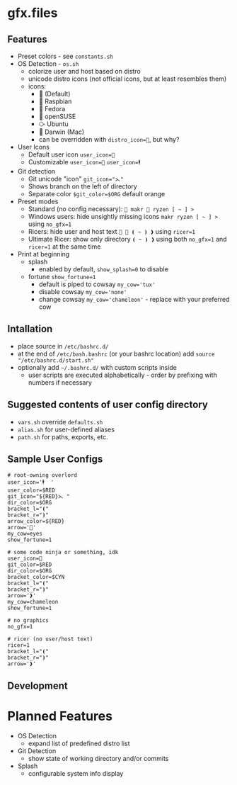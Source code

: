 # gfx.files

## Features
- Preset colors - see `constants.sh`
- OS Detection - `os.sh`
    - colorize user and host based on distro
    - unicode distro icons (not official icons, but at least resembles them)
    - icons:
        - 🐧 (Default)
        - 🍓 Raspbian
        - 🎩 Fedora
        - 🦎 openSUSE
        - ⧂ Ubuntu
        -  Darwin (Mac)
        - can be overridden with `distro_icon=🐧`, but why?
- User Icons
    - Default user icon `user_icon=👤`
    - Customizable `user_icon=🥷` `user_icon=🕴`
- Git detection
    - Git unicode "icon" `git_icon="⋋"`
    - Shows branch on the left of directory
    - Separate color `$git_color=$ORG` default orange
- Preset modes
    - Standard (no config necessary): `👤 makr 🦎 ryzen [ ~ ] >`
    - Windows users: hide unsightly missing icons `makr ryzen [ ~ ] >` using `no_gfx=1`
    - Ricers: hide user and host text `🥷 🦎 ⦗ ~ ⦘ ❱` using `ricer=1`
    - Ultimate Ricer: show only directory `⦗ ~ ⦘ ❱` using both `no_gfx=1` and `ricer=1` at the same time
- Print at beginning
    - splash
        - enabled by default, `show_splash=0` to disable
    - fortune `show_fortune=1`
        - default is piped to cowsay `my_cow='tux'`
        - disable cowsay `my_cow='none'`
        - change cowsay `my_cow='chameleon'` - replace with your preferred cow

## Intallation
- place source in `/etc/bashrc.d/`
- at the end of `/etc/bash.bashrc` (or your bashrc location) add `source "/etc/bashrc.d/start.sh"`
- optionally add `~/.bashrc.d/` with custom scripts inside
    - user scripts are executed alphabetically - order by prefixing with numbers if necessary

## Suggested contents of user config directory
- `vars.sh` override `defaults.sh`
- `alias.sh` for user-defined aliases
- `path.sh` for paths, exports, etc.

## Sample User Configs
```root
# root-owning overlord
user_icon='🕴  '
user_color=$RED
git_icon="${RED}⋋ "
dir_color=$ORG
bracket_l="⦗"
bracket_r="⦘"
arrow_color=${RED}
arrow='🔑'
my_cow=eyes
show_fortune=1
```

```user
# some code ninja or something, idk
user_icon=🥷
git_color=$RED
dir_color=$ORG
bracket_color=$CYN
bracket_l="⦗"
bracket_r="⦘"
arrow='❱'
my_cow=chameleon
show_fortune=1
```

```safe
# no graphics
no_gfx=1
```

```ricer
# ricer (no user/host text)
ricer=1
bracket_l="⦗"
bracket_r="⦘"
arrow='❱'
```

## Development

# Planned Features
- OS Detection
    - expand list of predefined distro list
- Git Detection
    - show state of working directory and/or commits
- Splash
    - configurable system info display

